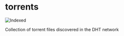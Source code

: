 torrents 
========
![Indexed](https://img.shields.io/badge/indexed-139496-blue)

Collection of torrent files discovered in the DHT network
